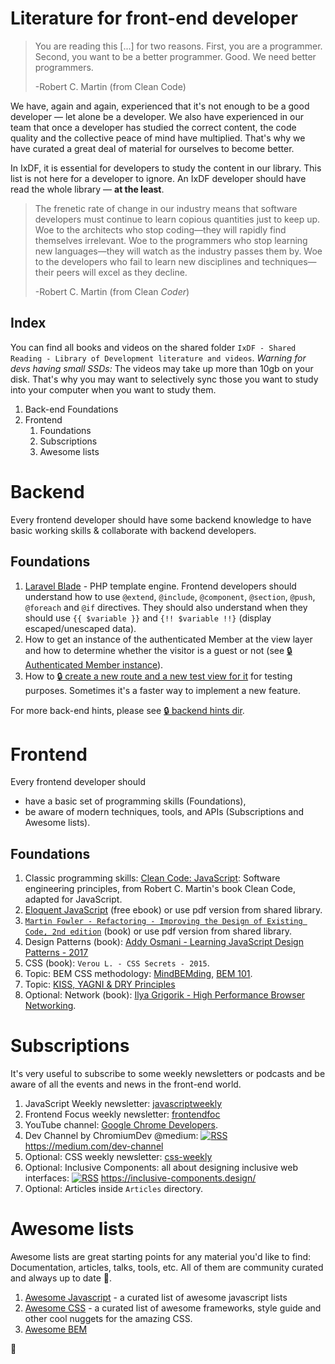 # Literature for front-end developer

> You are reading this [...] for two reasons. First, you are a programmer. Second, you want to be a better programmer. Good. We need better programmers.
>
> -Robert C. Martin (from Clean Code)

We have, again and again, experienced that it's not enough to be a good developer — let alone be a developer. We also have
experienced in our team that once a developer has studied the correct content, the code quality and the collective peace of mind
have multiplied. That's why we have curated a great deal of material for ourselves to become better.

In IxDF, it is essential for developers to study the content in our library. This list is not here for a developer to ignore.
An IxDF developer should have read the whole library — **at the least**.

> The frenetic rate of change in our industry means that software developers must continue to learn copious quantities just to keep up.
> Woe to the architects who stop coding—they will rapidly find themselves irrelevant. Woe to the programmers who stop learning new
> languages—they will watch as the industry passes them by. Woe to the developers who fail to learn new disciplines and techniques—their
> peers will excel as they decline.
>
> -Robert C. Martin (from Clean _Coder_)

## Index

You can find all books and videos on the shared folder `IxDF - Shared Reading - Library of Development literature and videos`.
_Warning for devs having small SSDs:_ The videos may take up more than 10gb on your disk. That's why
you may want to selectively sync those you want to study into your computer when you want to study them.

1. Back-end Foundations
1. Frontend
    1. Foundations
    1. Subscriptions
    1. Awesome lists

# Backend

Every frontend developer should have some backend knowledge to have basic working skills & collaborate with backend developers.

## Foundations

1.  [Laravel Blade](https://laravel.com/docs/master/blade) - PHP template engine. Frontend developers should understand how to
    use `@extend`, `@include`, `@component`, `@section`, `@push`, `@foreach` and `@if` directives. They should also understand when they should use `{{ $variable }}` and `{!! $variable !!}` (display escaped/unescaped data).
1.  How to get an instance of the authenticated Member at the view layer and how to determine whether the visitor is a guest or not (see
    [🔒 Authenticated Member instance](https://github.com/InteractionDesignFoundation/IDF-web/docs/code/backend/hints/authenticated-member-instance.md)).
1.  How to
    [🔒 create a new route and a new test view for it](https://github.com/InteractionDesignFoundation/IDF-web/docs/code/backend/hints/create-test-route.md) for testing purposes.
    Sometimes it's a faster way to implement a new feature.

For more back-end hints, please see [🔒 backend hints dir](https://github.com/InteractionDesignFoundation/IDF-web/docs/code/backend/hints).

# Frontend

Every frontend developer should

-   have a basic set of programming skills (Foundations),
-   be aware of modern techniques, tools, and APIs (Subscriptions and Awesome lists).

## Foundations

1.  Classic programming skills: [Clean Code: JavaScript](clean-code-js.md):
    Software engineering principles, from Robert C. Martin's book Clean Code, adapted for JavaScript.
1.  [Eloquent JavaScript](https://eloquentjavascript.net/) (free ebook) or use pdf version from shared library.
1.  [`Martin Fowler - Refactoring - Improving the Design of Existing Code, 2nd edition`](https://martinfowler.com/books/refactoring.html) (book) or use pdf version from shared library.
1.  Design Patterns (book):
    [Addy Osmani - Learning JavaScript Design Patterns - 2017](https://addyosmani.com/resources/essentialjsdesignpatterns/book/)
1.  CSS (book): `Verou L. - CSS Secrets - 2015`.
1.  Topic: BEM CSS methodology:
    [MindBEMding](https://csswizardry.com/2013/01/mindbemding-getting-your-head-round-bem-syntax/),
    [BEM 101](https://css-tricks.com/bem-101/).
1.  Topic:
    [KISS, YAGNI & DRY Principles](https://code.tutsplus.com/tutorials/3-key-software-principles-you-must-understand--net-25161)
1.  Optional: Network (book): [Ilya Grigorik - High Performance Browser Networking](https://hpbn.co/).

# Subscriptions

It's very useful to subscribe to some weekly newsletters or podcasts and be aware of all the events and news in the front-end world.

1.  JavaScript Weekly newsletter: [javascriptweekly](https://javascriptweekly.com/issues)
1.  Frontend Focus weekly newsletter: [frontendfoc](https://frontendfoc.us/issues)
1.  YouTube channel: [Google Chrome Developers](https://www.youtube.com/channel/UCnUYZLuoy1rq1aVMwx4aTzw).
1.  Dev Channel by ChromiumDev @medium:
    [![RSS](https://www.maldonadonoticias.com/beta/images/headers/rss-icon.gif)](https://medium.com/feed/dev-channel)
    https://medium.com/dev-channel
1.  Optional: CSS weekly newsletter: [css-weekly](https://css-weekly.com)
1.  Optional: Inclusive Components: all about designing inclusive web interfaces:
    [![RSS](https://www.maldonadonoticias.com/beta/images/headers/rss-icon.gif)](https://inclusive-components.design/rss/)
    https://inclusive-components.design/
1.  Optional: Articles inside `Articles` directory.

# Awesome lists

Awesome lists are great starting points for any material you'd like to find: Documentation, articles, talks,
tools, etc. All of them are community curated and always up to date 🌲.

1.  [Awesome Javascript](https://github.com/sindresorhus/awesome) - a curated list of awesome javascript lists
1.  [Awesome CSS](https://github.com/sotayamashita/awesome-css) - a curated list of awesome frameworks, style guide and other cool nuggets for the amazing CSS.
1.  [Awesome BEM](https://github.com/getbem/awesome-bem)

🦄
